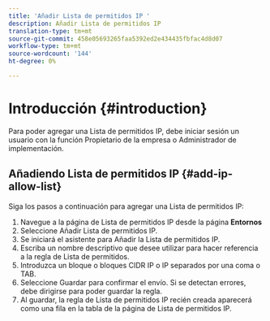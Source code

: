 ```yaml
---
title: 'Añadir Lista de permitidos IP '
description: Añadir Lista de permitidos IP
translation-type: tm+mt
source-git-commit: 458e05693265faa5392ed2e434435fbfac4d8d07
workflow-type: tm+mt
source-wordcount: '144'
ht-degree: 0%

---
```



# Introducción {#introduction}

Para poder agregar una Lista de permitidos IP, debe iniciar sesión un usuario con la función Propietario de la empresa o Administrador de implementación.

## Añadiendo Lista de permitidos IP {#add-ip-allow-list}

Siga los pasos a continuación para agregar una Lista de permitidos IP:

1. Navegue a la página de Lista de permitidos IP desde la página **Entornos**
1. Seleccione Añadir Lista de permitidos IP.
1. Se iniciará el asistente para Añadir la Lista de permitidos IP.
1. Escriba un nombre descriptivo que desee utilizar para hacer referencia a la regla de Lista de permitidos.
1. Introduzca un bloque o bloques CIDR IP o IP separados por una coma o TAB.
1. Seleccione Guardar para confirmar el envío. Si se detectan errores, debe dirigirse para poder guardar la regla.
1. Al guardar, la regla de Lista de permitidos IP recién creada aparecerá como una fila en la tabla de la página de Lista de permitidos IP.
